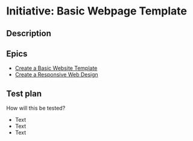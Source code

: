 # Initiative: Basic Webpage Template
## Description

## Epics
* [Create a Basic Website Template](../../templates/theme/initiatives/epics/epic_create_website_template.md)
* [Create a Responsive Web Design](../../templates/theme/initiatives/epics/epic_create_rwd.md)

## Test plan
How will this be tested?
* Text
* Text
* Text
